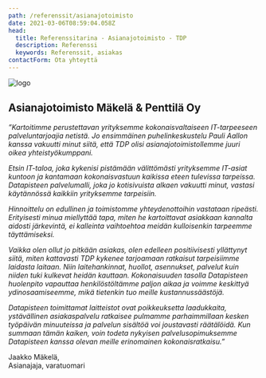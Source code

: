 ```yaml
---
path: /referenssit/asianajotoimisto
date: 2021-03-06T08:59:04.058Z
head:
  title: Referenssitarina - Asianajotoimisto - TDP
  description: Referenssi
  keywords: Referenssit, asiakas
contactForm: Ota yhteyttä
---
```


<HeroBlock bgColor="lightest" imageAlign="right">

<div className="HeroBlockImage">

![logo](/assets/makela-logo-kys.png)

</div>

<div className="HeroBlockContent">

## Asianajotoimisto Mäkelä & Penttilä Oy

*”Kartoitimme perustettavan yrityksemme kokonaisvaltaiseen IT-tarpeeseen palveluntarjoajia netistä. Jo ensimmäinen puhelinkeskustelu Pauli Aallon kanssa vakuutti minut siitä, että TDP olisi asianajotoimistollemme juuri oikea yhteistyökumppani.*

*Etsin IT-taloa, joka kykenisi pistämään välittömästi yrityksemme IT-asiat kuntoon ja kantamaan kokonaisvastuun kaikissa eteen tulevissa tarpeissa. Datapisteen palvelumalli, joka jo kotisivuista alkaen vakuutti minut, vastasi käytännössä kaikkiin yrityksemme tarpeisiin.*

*Hinnoittelu on edullinen ja toimistomme yhteydenottoihin vastataan ripeästi. Erityisesti minua miellyttää tapa, miten he kartoittavat asiakkaan kannalta aidosti järkevintä, ei kalleinta vaihtoehtoa meidän kulloisenkin tarpeemme täyttämiseksi.*

*Vaikka olen ollut jo pitkään asiakas, olen edelleen positiivisesti yllättynyt siitä, miten kattavasti TDP kykenee tarjoamaan ratkaisut tarpeisiimme laidasta laitaan. Niin laitehankinnat, huollot, asennukset, palvelut kuin niiden tuki kulkevat heidän kauttaan. Kokonaisuuden tasolla Datapisteen huolenpito vapauttaa henkilöstöltämme paljon aikaa ja voimme keskittyä ydinosaamiseemme, mikä tietenkin tuo meille kustannussäästöjä.*

*Datapisteen toimittamat laitteistot ovat poikkeuksetta laadukkaita, ystävällinen asiakaspalvelu ratkaisee pulmamme parhaimmillaan kesken työpäivän minuuteissa ja palvelun sisältöä voi joustavasti räätälöidä. Kun summaan tämän kaiken, voin todeta nykyisen palvelusopimuksemme Datapisteen kanssa olevan meille erinomainen kokonaisratkaisu.”*

Jaakko Mäkelä,\
Asianajaja, varatuomari

</div>

</HeroBlock>